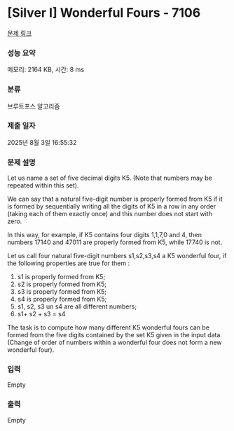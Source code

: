 # [Silver I] Wonderful Fours - 7106 

[문제 링크](https://www.acmicpc.net/problem/7106) 

### 성능 요약

메모리: 2164 KB, 시간: 8 ms

### 분류

브루트포스 알고리즘

### 제출 일자

2025년 8월 3일 16:55:32

### 문제 설명

<p>Let us name a set of five decimal digits K5. (Note that numbers may be repeated within this set).</p>

<p>We can say that a natural five-digit number is properly formed from K5 if it is formed by sequentially writing all the digits of K5 in a row in any order (taking each of them exactly once) and this number does not start with zero.</p>

<p>In this way, for example, if K5 contains four digits 1,1,7,0 and 4, then numbers 17140 and 47011 are properly formed from K5, while 17740 is not.</p>

<p>Let us call four natural five-digit numbers s1,s2,s3,s4 a K5 wonderful four, if the following properties are true for them :</p>

<ol>
	<li>s1 is properly formed from K5;</li>
	<li>s2 is properly formed from K5;</li>
	<li>s3 is properly formed from K5;</li>
	<li>s4 is properly formed from K5;</li>
	<li>s1, s2, s3 un s4 are all different numbers;</li>
	<li>s1+ s2 + s3 = s4</li>
</ol>

<p>The task is to compute how many different K5 wonderful fours can be formed from the five digits contained by the set K5 given in the input data. (Change of order of numbers within a wonderful four does not form a new wonderful four).</p>

### 입력 

 Empty

### 출력 

 Empty

